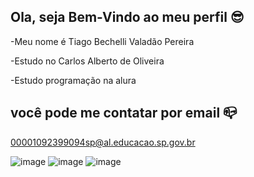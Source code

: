 ## Ola, seja Bem-Vindo ao meu perfil 😎

-Meu nome é Tiago Bechelli Valadão Pereira

-Estudo no Carlos Alberto de Oliveira

-Estudo programação na alura

## você pode me contatar por email 📪
00001092399094sp@al.educacao.sp.gov.br

![image](https://github.com/user-attachments/assets/35722cd9-a6e1-4450-ba5d-1b0e26ac26d0)
![image](https://github.com/user-attachments/assets/925b6cf9-322c-484d-b562-8d353a3b8ac5)
![image](https://github.com/user-attachments/assets/3c563bb1-c863-4eb9-892f-912b058acc6e)




